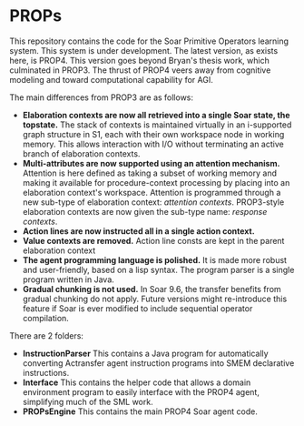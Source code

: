 # PROPs
This repository contains the code for the Soar Primitive Operators learning system. This system is under development. The latest version, as exists here, is PROP4.
This version goes beyond Bryan's thesis work, which culminated in PROP3. The thrust of PROP4 veers away from cognitive modeling and toward computational capability for AGI.

The main differences from PROP3 are as follows:

* **Elaboration contexts are now all retrieved into a single Soar state, the topstate.**
  The stack of contexts is maintained virtually in an i-supported graph structure in S1, each with their own workspace node in working memory.
  This allows interaction with I/O without terminating an active branch of elaboration contexts.
* **Multi-attributes are now supported using an attention mechanism.**
  Attention is here defined as taking a subset of working memory and making it available for procedure-context processing by placing into an elaboration context's workspace.
  Attention is programmed through a new sub-type of elaboration context: *attention contexts*.
  PROP3-style elaboration contexts are now given the sub-type name: *response contexts*.
* **Action lines are now instructed all in a single action context.**
* **Value contexts are removed.**
  Action line consts are kept in the parent elaboration context
* **The agent programming language is polished.**
  It is made more robust and user-friendly, based on a lisp syntax. The program parser is a single program written in Java.
* **Gradual chunking is not used.**
  In Soar 9.6, the transfer benefits from gradual chunking do not apply. 
  Future versions might re-introduce this feature if Soar is ever modified to include sequential operator compilation.


There are 2 folders:

* **InstructionParser**
  This contains a Java program for automatically converting Actransfer agent instruction programs into SMEM declarative instructions.
* **Interface**
  This contains the helper code that allows a domain environment program to easily interface with the PROP4 agent, simplifying much of the SML work.
* **PROPsEngine**
  This contains the main PROP4 Soar agent code.
